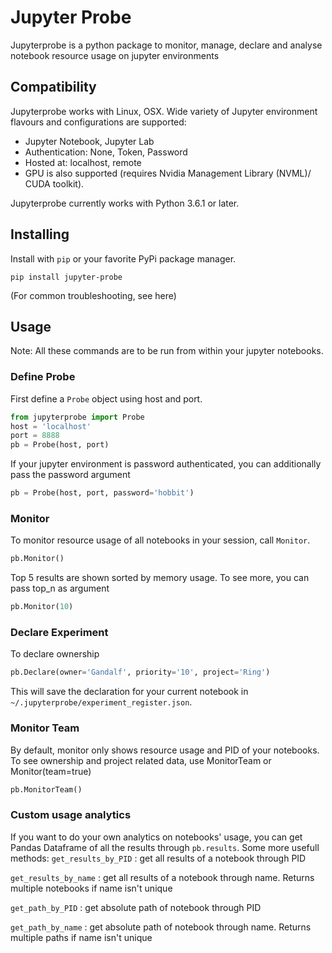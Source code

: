 # Jupyter Probe
Jupyterprobe is a python package to monitor, manage, declare and analyse notebook resource usage on jupyter environments

## Compatibility

Jupyterprobe works with Linux, OSX. Wide variety of Jupyter environment flavours and configurations are supported:
- Jupyter Notebook, Jupyter Lab
- Authentication: None, Token, Password
- Hosted at: localhost, remote
- GPU is also supported (requires Nvidia Management Library (NVML)/ CUDA toolkit).

Jupyterprobe currently works with Python 3.6.1 or later.

## Installing

Install with `pip` or your favorite PyPi package manager.

```
pip install jupyter-probe
```
(For common troubleshooting, see here)

## Usage
Note: All these commands are to be run from within your jupyter notebooks.

### Define Probe
First define a `Probe` object using host and port.

```python
from jupyterprobe import Probe
host = 'localhost'
port = 8888
pb = Probe(host, port)
```
If your jupyter environment is password authenticated, you can additionally pass the password argument
```python
pb = Probe(host, port, password='hobbit')
```

### Monitor
To monitor resource usage of all notebooks in your session, call `Monitor`.

```python
pb.Monitor()
```
Top 5 results are shown sorted by memory usage. To see more, you can pass top_n as argument

```python
pb.Monitor(10)
```
### Declare Experiment
To declare ownership 

```python
pb.Declare(owner='Gandalf', priority='10', project='Ring')
```
This will save the declaration for your current notebook in `~/.jupyterprobe/experiment_register.json`.

### Monitor Team
By default, monitor only shows resource usage and PID of your notebooks. To see ownership and project related data, use MonitorTeam or Monitor(team=true)
```python
pb.MonitorTeam()
```

### Custom usage analytics
If you want to do your own analytics on notebooks' usage, you can get Pandas Dataframe of all the results through `pb.results`.
Some more usefull methods:
`get_results_by_PID` : get all results of a notebook through PID

`get_results_by_name` : get all results of a notebook through name. Returns multiple notebooks if name isn't unique

`get_path_by_PID` : get absolute path of notebook through PID

`get_path_by_name` : get absolute path of notebook through name. Returns multiple paths if name isn't unique
